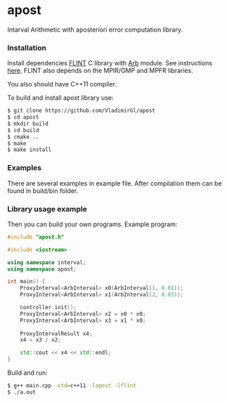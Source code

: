 # apost

Intarval Arithmetic with aposteriori error computation library.

### Installation

Install dependencies [FLINT](http://www.flintlib.org/) C library with [Arb](http://fredrikj.net/arb/) module. See instructions [here](http://fredrikj.net/arb/setup.html#installation-as-part-of-flint). FLINT also depends on the MPIR/GMP and MPFR libraries.

You also should have C++11 compiler.

To build and install apost library use:
```sh
$ git clone https://github.com/VladimirGl/apost
$ cd apost
$ mkdir build
$ cd build
$ cmake ..
$ make
$ make install
```

### Examples

There are several examples in example file. After compilation them can be found in build/bin folder.

### Library usage example

Then you can build your own programs. Example program:

```c++
#include "apost.h"

#include <iostream>

using namespace interval;
using namespace apost;

int main() {
    ProxyInterval<ArbInterval> x0(ArbInterval(1, 0.01));
    ProxyInterval<ArbInterval> x1(ArbInterval(2, 0.03));

    controller.init();
    ProxyInterval<ArbInterval> x2 = x0 * x0;
    ProxyInterval<ArbInterval> x3 = x1 * x0;
    
    ProxyIntervalResult x4;
    x4 = x3 / x2;

    std::cout << x4 << std::endl;
}
```
Build and run:
```sh
$ g++ main.cpp -std=c++11 -lapost -lflint
$ ./a.out
```

